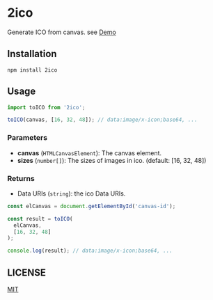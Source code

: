 # 2ico

Generate ICO from canvas. see [Demo](https://yeonjuan.github.io/2ico/)

## Installation

```
npm install 2ico
```

## Usage

```js
import toICO from '2ico';

toICO(canvas, [16, 32, 48]); // data:image/x-icon;base64, ...
```

### Parameters

- **canvas** (`HTMLCanvasElement`): The canvas element.
- **sizes** (`number[]`): The sizes of images in ico. (default: [16, 32, 48])

### Returns

- Data URIs (`string`): the ico Data URIs.


```js
const elCanvas = document.getElementById('canvas-id');

const result = toICO(
  elCanvas,
  [16, 32, 48] 
);

console.log(result); // data:image/x-icon;base64, ...
```

## LICENSE

[MIT](./LICENSE)
